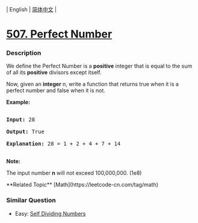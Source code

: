| English | [简体中文](README.md) |

# [507. Perfect Number](https://leetcode-cn.com/problems/perfect-number)
 ### Description
<p>We define the Perfect Number is a <b>positive</b> integer that is equal to the sum of all its <b>positive</b> divisors except itself. 
</p>
Now, given an <b>integer</b> n, write a function that returns true when it is a perfect number and false when it is not.
</p>

<p><b>Example:</b><br />
<pre>
<b>Input:</b> 28
<b>Output:</b> True
<b>Explanation:</b> 28 = 1 + 2 + 4 + 7 + 14
</pre>
</p>

<p><b>Note:</b>
The input number <b>n</b> will not exceed 100,000,000. (1e8)
</p>
**Related Topic**  [Math](https://leetcode-cn.com/tag/math) 

### Similar Question
 - Easy:	[Self Dividing Numbers](https://leetcode-cn.com/problems/self-dividing-numbers) 
